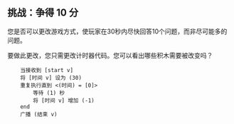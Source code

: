 ## 挑战：争得 10 分

您是否可以更改游戏方式，使玩家在30秒内尽快回答10个问题，而非尽可能多的问题。

要做此更改，您只需更改计时器代码。您可以看出哪些积木需要被改变吗？

```blocks3
    当接收到 [start v]
    将 [时间 v] 设为 (30)
    重复执行直到 <(时间) = [0]>
        等待 (1) 秒
        将 [时间 v] 增加 (-1)
    end
    广播 (结束 v)
```